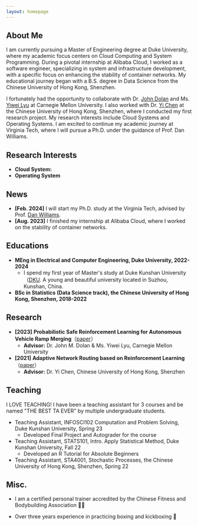 ```yaml
---
layout: homepage
---
```


## About Me

I am currently pursuing a Master of Engineering degree at Duke University, where my academic focus centers on Cloud Computing and System Programming. During a pivotal internship at Alibaba Cloud, I worked as a software engineer, specializing in system and infrastructure development, with a specific focus on enhancing the stability of container networks. My educational journey began with a B.S. degree in Data Science from the Chinese University of Hong Kong, Shenzhen.

I fortunately had the opportunity to collaborate with Dr. [John Dolan](https://www.ri.cmu.edu/ri-faculty/john-m-dolan/) and Ms. [Yiwei Lyu](https://www.andrew.cmu.edu/user/yiweilyu/) at Carnegie Mellon University. I also worked with Dr. [Yi Chen](https://sse.cuhk.edu.cn/en/faculty/chenyi) at the Chinese University of Hong Kong, Shenzhen, where I conducted my first research project. My research interests include Cloud Systems and Operating Systems. I am excited to continue my academic journey at Virginia Tech, where I will pursue a Ph.D. under the guidance of Prof. Dan Williams.


## Research Interests

- **Cloud System:**
- **Operating System** 

## News

- **[Feb. 2024]** I will start my Ph.D. study at the Virginia Tech, advised by Prof. [Dan Williams](https://people.cs.vt.edu/djwillia/).
- **[Aug. 2023]** I finished my internship at Alibaba Cloud, where I worked on the stability of container networks.

## Educations
- **MEng in Electrical and Computer Engineering, Duke University, 2022-2024**
    - I spend my first year of Master's study at Duke Kunshan University（[DKU](https://www.dukekunshan.edu.cn/). A young and beautiful university located in Suzhou, Kunshan, China. 
- **BSc in Statistics (Data Science track), the Chinese University of Hong Kong, Shenzhen, 2018-2022**

## Research
- **[2023]** **Probabilistic Safe Reinforcement Learning for Autonomous Vehicle Ramp Merging**（[paper](https://riss.ri.cmu.edu/wp-content/uploads/2021/10/2021-CMU-RoboticsInstitute_SummerScholars-WorkingPapersJournal-Sized-compressed.pdf)）
    - **Advisor:** Dr. John M. Dolan & Ms. Yiwei Lyu, Carnegie Mellon University
- **[2021]** **Adaptive Network Routing based on Reinforcement Learning**（[paper](https://arxiv.org/abs/2107.13181)）
    - **Advisor:** Dr. Yi Chen, Chinese University of Hong Kong, Shenzhen

## Teaching
I LOVE TEACHING! I have been a teaching assistant for 3 courses and be named "THE BEST TA EVER" by multiple undergraduate students.
- Teaching Assistant, INFOSCI102 Computation and Problem Solving, Duke Kunshan University, Spring 23
    - Developed Final Project and Autograder for the course
- Teaching Assistant, STATS101, Intro. Apply Statistical Method, Duke Kunshan University, Fall 22
    - Developed an R Tutorial for Absolute Beginners
- Teaching Assistant, STA4001, Stochastic Processes, the Chinese University of Hong Kong, Shenzhen, Spring 22

## Misc.
- I am a certified personal trainer accredited by the Chinese Fitness and Bodybuilding Association 🏋🏻

- Over three years experience in practicing boxing and kickboxing 🥊

<!-- {% include_relative _includes/publications.md %}

{% include_relative _includes/services.md %} -->
